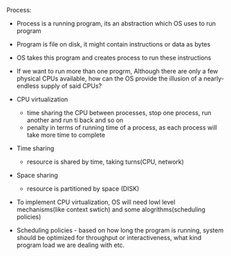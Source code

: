
Process:

- Process is a running program, its an abstraction which OS uses to run program
- Program is file on disk, it might contain instructions or data as bytes
- OS takes this program and creates process to run these instructions
- If we want to run more than one progrm, Although there are only a few physical CPUs available, how can the
OS provide the illusion of a nearly-endless supply of said CPUs?
- CPU virtualization
  - time sharing the CPU between processes, stop one process, run another and run ti back and so on
  - penalty in terms of running time of a process, as each process will take more time to complete

- Time sharing
    - resource is shared by time, taking turns(CPU, network)
- Space sharing
    - resource is partitioned by space (DISK)

- To implement CPU virtualization, OS will need lowl level mechanisms(like context swtich) and some alogrithms(scheduling policies)
- Scheduling policies - based on how long the program is running, system should be optimized for throughput or interactiveness, what kind program load we are dealing with etc.

